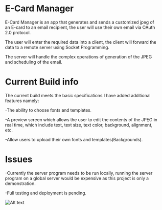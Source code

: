 # E-Card Manager
E-Card Manager is an app that generates and sends a customized jpeg of an E-card to an email recipient, the user will use their own email via OAuth 2.0 protocol.

The user will enter the required data into a client, the client will forward the data to a remote server using Socket Programming.

The server will handle the complex operations of generation of the JPEG and scheduling of the email.

# Current Build info

The current build meets the basic specifications I have added additional features namely:

-The ability to choose fonts and templates.

-A preview screen which allows the user to edit the contents of the JPEG in real time, which include text, text size, text color, background, alignment, etc.

-Allow users to upload their own fonts and templates(Backgrounds).

# Issues
-Currently the server program needs to be run locally, running the server program on a global server would be expensive as this project is only a demonstration.

-Full testing and deployment is pending.

![Alt text](https://github.com/XEN-AbdulHaseeb/E-Card-Manager/tree/main/Bday%20Card%20Manager(V2)/DemoScreenshots/Screenshot%20(6).png)

